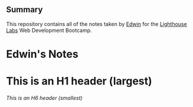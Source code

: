 ## Summary

This repository contains all of the notes taken by [Edwin](https://github.com/digivolv) for the [Lighthouse Labs](https://www.lighthouselabs.ca/) Web Development Bootcamp.

# Edwin's Notes

# This is an H1 header (largest)

###### This is an H6 header (smallest)
